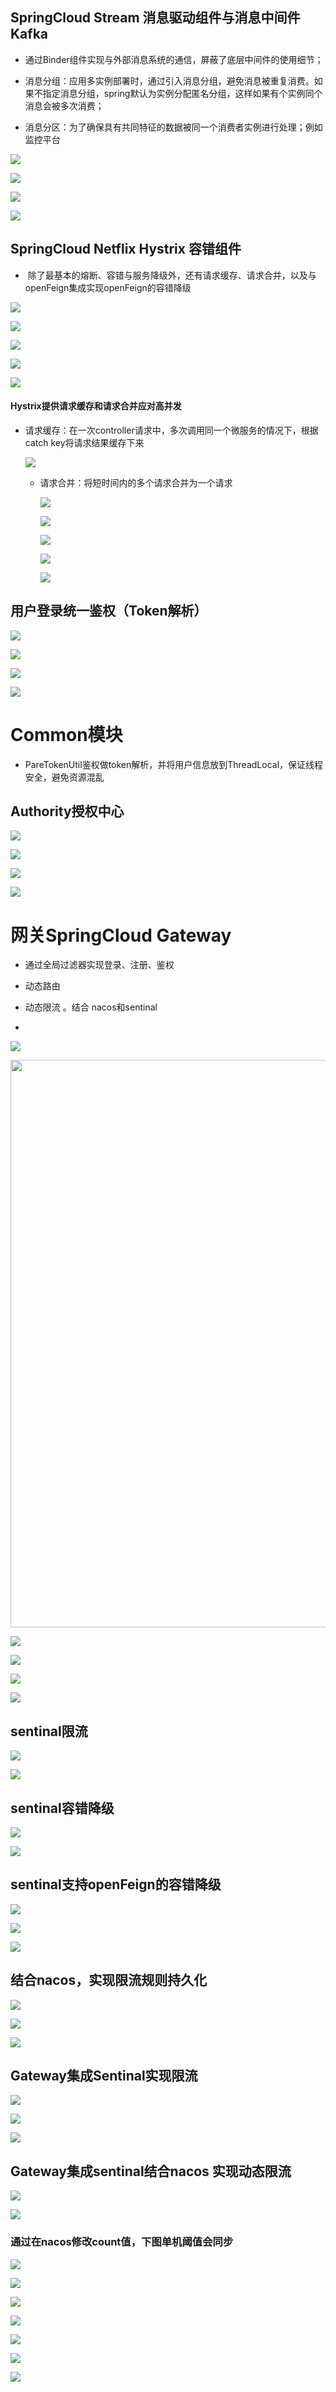 ## SpringCloud Stream 消息驱动组件与消息中间件Kafka

- 通过Binder组件实现与外部消息系统的通信，屏蔽了底层中间件的使用细节；

- 消息分组：应用多实例部署时，通过引入消息分组，避免消息被重复消费。如果不指定消息分组，spring默认为实例分配匿名分组，这样如果有个实例同个消息会被多次消费；

- 消息分区：为了确保具有共同特征的数据被同一个消费者实例进行处理；例如监控平台

![](C:\Users\Administrator\AppData\Roaming\marktext\images\2022-10-03-16-17-01-image.png)

![](C:\Users\Administrator\AppData\Roaming\marktext\images\2022-10-03-16-21-43-image.png)

![](C:\Users\Administrator\AppData\Roaming\marktext\images\2022-10-03-16-26-38-image.png)

![](C:\Users\Administrator\AppData\Roaming\marktext\images\2022-10-03-16-26-58-image.png)

## SpringCloud Netflix Hystrix 容错组件

-  除了最基本的熔断、容错与服务降级外，还有请求缓存、请求合并，以及与openFeign集成实现openFeign的容错降级

![](C:\Users\Administrator\AppData\Roaming\marktext\images\2022-10-03-16-56-31-image.png)

![](C:\Users\Administrator\AppData\Roaming\marktext\images\2022-10-03-17-16-11-image.png)

![](C:\Users\Administrator\AppData\Roaming\marktext\images\2022-10-03-17-17-11-image.png)

![](C:\Users\Administrator\AppData\Roaming\marktext\images\2022-10-03-17-18-09-image.png)

![](C:\Users\Administrator\AppData\Roaming\marktext\images\2022-10-03-17-19-01-image.png)

#### Hystrix提供请求缓存和请求合并应对高并发

- 请求缓存：在一次controller请求中，多次调用同一个微服务的情况下，根据catch key将请求结果缓存下来
  
  ![](C:\Users\Administrator\AppData\Roaming\marktext\images\2022-10-03-17-28-37-image.png)
  
  - 请求合并：将短时间内的多个请求合并为一个请求
    
    ![](C:\Users\Administrator\AppData\Roaming\marktext\images\2022-10-03-17-32-16-image.png)
    
    ![](C:\Users\Administrator\AppData\Roaming\marktext\images\2022-10-03-17-33-02-image.png)
    
    ![](C:\Users\Administrator\AppData\Roaming\marktext\images\2022-10-03-17-36-21-image.png)
    
    ![](C:\Users\Administrator\AppData\Roaming\marktext\images\2022-10-03-17-36-36-image.png)
    
    ![](C:\Users\Administrator\AppData\Roaming\marktext\images\2022-10-03-17-36-52-image.png)

## 用户登录统一鉴权（Token解析）

![](C:\Users\Administrator\AppData\Roaming\marktext\images\2022-10-04-18-08-38-image.png)

![](C:\Users\Administrator\AppData\Roaming\marktext\images\2022-10-04-18-10-35-image.png)

![](C:\Users\Administrator\AppData\Roaming\marktext\images\2022-10-04-18-10-51-image.png)

![](C:\Users\Administrator\AppData\Roaming\marktext\images\2022-10-04-18-12-54-image.png)

# Common模块

- PareTokenUtil鉴权做token解析，并将用户信息放到ThreadLocal，保证线程安全，避免资源混乱



## Authority授权中心

![](C:\Users\Administrator\AppData\Roaming\marktext\images\2022-10-05-16-00-44-image.png)

![](C:\Users\Administrator\AppData\Roaming\marktext\images\2022-10-05-16-03-34-image.png)



![](C:\Users\Administrator\AppData\Roaming\marktext\images\2022-10-05-16-05-43-image.png)

![](C:\Users\Administrator\AppData\Roaming\marktext\images\2022-10-05-16-10-26-image.png)

# 网关SpringCloud Gateway

- 通过全局过滤器实现登录、注册、鉴权

- 动态路由

- 动态限流 。结合 nacos和sentinal

- 

![](C:\Users\Administrator\AppData\Roaming\marktext\images\2022-10-05-16-25-02-image.png)

<img title="" src="file:///C:/Users/Administrator/AppData/Roaming/marktext/images/2022-10-05-16-29-53-image.png" alt="" width="908">

![](C:\Users\Administrator\AppData\Roaming\marktext\images\2022-10-05-16-44-45-image.png)

![](C:\Users\Administrator\AppData\Roaming\marktext\images\2022-10-05-16-56-50-image.png)

![](C:\Users\Administrator\AppData\Roaming\marktext\images\2022-10-05-17-39-32-image.png)

![](C:\Users\Administrator\AppData\Roaming\marktext\images\2022-10-05-17-38-59-image.png)

## sentinal限流

![](C:\Users\Administrator\AppData\Roaming\marktext\images\2022-10-05-23-15-08-image.png)

![](C:\Users\Administrator\AppData\Roaming\marktext\images\2022-10-06-00-15-33-image.png)

## sentinal容错降级

![](C:\Users\Administrator\AppData\Roaming\marktext\images\2022-10-05-23-42-25-image.png)

![](C:\Users\Administrator\AppData\Roaming\marktext\images\2022-10-05-23-43-07-image.png)

## sentinal支持openFeign的容错降级

![](C:\Users\Administrator\AppData\Roaming\marktext\images\2022-10-05-23-45-15-image.png)

![](C:\Users\Administrator\AppData\Roaming\marktext\images\2022-10-05-23-49-08-image.png)

![](C:\Users\Administrator\AppData\Roaming\marktext\images\2022-10-05-23-52-59-image.png)

## 结合nacos，实现限流规则持久化

![](C:\Users\Administrator\AppData\Roaming\marktext\images\2022-10-06-00-02-06-image.png)

![](C:\Users\Administrator\AppData\Roaming\marktext\images\2022-10-06-00-06-11-image.png)

![](C:\Users\Administrator\AppData\Roaming\marktext\images\2022-10-06-00-06-47-image.png)

## Gateway集成Sentinal实现限流

![](C:\Users\Administrator\AppData\Roaming\marktext\images\2022-10-06-00-17-23-image.png)

![](C:\Users\Administrator\AppData\Roaming\marktext\images\2022-10-06-00-26-36-image.png)

![](C:\Users\Administrator\AppData\Roaming\marktext\images\2022-10-06-00-27-16-image.png)

## Gateway集成sentinal结合nacos 实现动态限流

![](C:\Users\Administrator\AppData\Roaming\marktext\images\2022-10-06-00-33-20-image.png)

![](C:\Users\Administrator\AppData\Roaming\marktext\images\2022-10-06-00-34-21-image.png)

### 通过在nacos修改count值，下图单机阈值会同步

![](C:\Users\Administrator\AppData\Roaming\marktext\images\2022-10-06-00-38-25-image.png)

![](C:\Users\Administrator\AppData\Roaming\marktext\images\2022-10-06-00-39-04-image.png)

![](C:\Users\Administrator\AppData\Roaming\marktext\images\2022-10-06-00-42-24-image.png)

![](C:\Users\Administrator\AppData\Roaming\marktext\images\2022-10-06-00-45-07-image.png)

![](C:\Users\Administrator\AppData\Roaming\marktext\images\2022-10-06-00-47-51-image.png)

![](C:\Users\Administrator\AppData\Roaming\marktext\images\2022-10-06-00-48-55-image.png)

![](C:\Users\Administrator\AppData\Roaming\marktext\images\2022-10-06-00-51-52-image.png)
